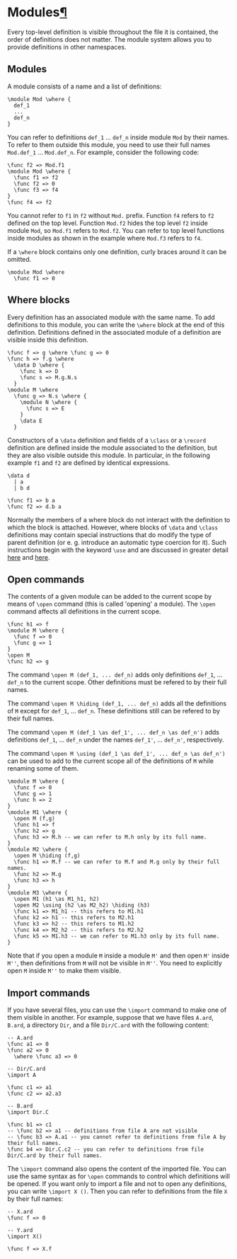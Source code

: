 <h1 id="modules-sec">Modules<a class="headerlink" href="#modules-sec" title="Permanent link">&para;</a></h1>

Every top-level definition is visible throughout the file it is contained, the order of definitions does not matter.
The module system allows you to provide definitions in other namespaces.

## Modules

A module consists of a name and a list of definitions:

```arend
\module Mod \where {
  def_1
  ...
  def_n
}
```

You can refer to definitions `def_1` ... `def_n` inside module `Mod` by their names.
To refer to them outside this module, you need to use their full names `Mod.def_1` ... `Mod.def_n`.
For example, consider the following code:

```arend
\func f2 => Mod.f1
\module Mod \where {
  \func f1 => f2
  \func f2 => 0
  \func f3 => f4
}
\func f4 => f2
```

You cannot refer to `f1` in `f2` without `Mod.` prefix.
Function `f4` refers to `f2` defined on the top level.
Function `Mod.f2` hides the top level `f2` inside module `Mod`, so `Mod.f1` refers to `Mod.f2`.
You can refer to top level functions inside modules as shown in the example where `Mod.f3` refers to `f4`.

If a `\where` block contains only one definition, curly braces around it can be omitted.
```arend
\module Mod \where
  \func f1 => 0
```

## Where blocks

Every definition has an associated module with the same name.
To add definitions to this module, you can write the `\where` block at the end of this definition.
Definitions defined in the associated module of a definition are visible inside this definition.

```arend
\func f => g \where \func g => 0
\func h => f.g \where
  \data D \where {
    \func k => D
    \func s => M.g.N.s
  }
\module M \where
  \func g => N.s \where {
    \module N \where {
      \func s => E
    }
    \data E
  }
```

Constructors of a `\data` definition and fields of a `\class` or a `\record` definition are defined inside the module associated to the definition, but they are also visible outside this module.
In particular, in the following example `f1` and `f2` are defined by identical expressions.
```arend
\data d
  | a
  | b d

\func f1 => b a
\func f2 => d.b a
```
Normally the members of a where block do not interact with the definition to which the block is attached.
However, where blocks of `\data` and `\class` definitions may contain special instructions that do modify the type of parent definition
 (or e. g. introduce an automatic type coercion for it). 
Such instructions begin with the keyword `\use` and are discussed in greater detail [here](/language-reference/definitions/coercion) and [here](/language-reference/definitions/level).

## Open commands

The contents of a given module can be added to the current scope by means of `\open` command (this is called 'opening' a module).
The `\open` command affects all definitions in the current scope.

```arend
\func h1 => f
\module M \where {
  \func f => 0
  \func g => 1
}
\open M
\func h2 => g
```

The command `\open M (def_1, ... def_n)` adds only definitions `def_1`, ... `def_n` to the current scope.
Other definitions must be refered to by their full names.

The command `\open M \hiding (def_1, ... def_n)` adds all the definitions of `M` except for `def_1`, ... `def_n`.
These definitions still can be refered to by their full names.

The command `\open M (def_1 \as def_1', ... def_n \as def_n')` adds definitions `def_1`, ... `def_n` under the names `def_1'`, ... `def_n'`, respectively.

The command `\open M \using (def_1 \as def_1', ... def_n \as def_n')` can be used to add to the current scope all of the definitions of `M` while renaming some of them.

```arend
\module M \where {
  \func f => 0
  \func g => 1
  \func h => 2
}
\module M1 \where {
  \open M (f,g)
  \func h1 => f
  \func h2 => g
  \func h3 => M.h -- we can refer to M.h only by its full name.
}
\module M2 \where {
  \open M \hiding (f,g)
  \func h1 => M.f -- we can refer to M.f and M.g only by their full names.
  \func h2 => M.g
  \func h3 => h
}
\module M3 \where {
  \open M1 (h1 \as M1_h1, h2)
  \open M2 \using (h2 \as M2_h2) \hiding (h3)
  \func k1 => M1_h1 -- this refers to M1.h1
  \func k2 => h1 -- this refers to M2.h1
  \func k3 => h2 -- this refers to M1.h2
  \func k4 => M2_h2 -- this refers to M2.h2
  \func k5 => M1.h3 -- we can refer to M1.h3 only by its full name.
}
```

Note that if you open a module `M` inside a module `M'` and then open `M'` inside `M''`, then definitions from `M` will not be visible in `M''`.
You need to explicitly open `M` inside `M''` to make them visible.

## Import commands

If you have several files, you can use the `\import` command to make one of them visible in another.
For example, suppose that we have files `A.ard`, `B.ard`, a directory `Dir`, and a file `Dir/C.ard` with the following content:

```arend
-- A.ard
\func a1 => 0
\func a2 => 0
  \where \func a3 => 0
```

```arend
-- Dir/C.ard
\import A

\func c1 => a1
\func c2 => a2.a3
```

```arend
-- B.ard
\import Dir.C

\func b1 => c1
-- \func b2 => a1 -- definitions from file A are not visible
-- \func b3 => A.a1 -- you cannot refer to definitions from file A by their full names.
\func b4 => Dir.C.c2 -- you can refer to definitions from file Dir/C.ard by their full names.
```

The `\import` command also opens the content of the imported file.
You can use the same syntax as for `\open` commands to control which definitions will be opened.
If you want only to import a file and not to open any definitions, you can write `\import X ()`.
Then you can refer to definitions from the file `X` by their full names:

```arend
-- X.ard
\func f => 0
```

```arend
-- Y.ard
\import X()

\func f => X.f
```
